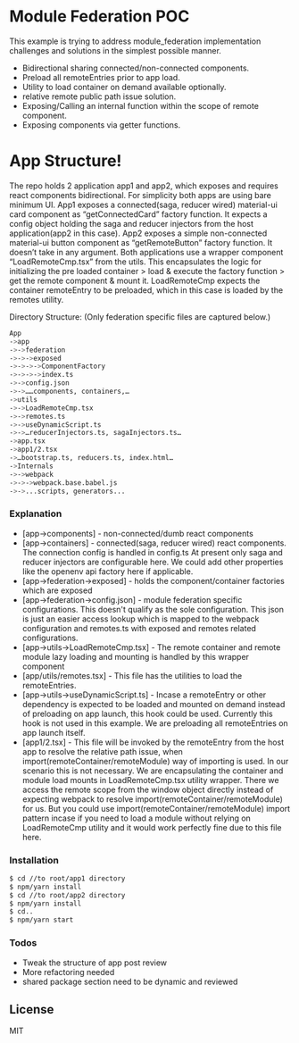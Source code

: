 # Module Federation POC
This example is trying to address module_federation implementation challenges and solutions in the simplest possible manner.
  - Bidirectional sharing connected/non-connected components.
  - Preload all remoteEntries prior to app load.
  - Utility to load container on demand available optionally.
  - relative remote public path issue solution.
  - Exposing/Calling an internal function within the scope of remote component.
  - Exposing components via getter functions.

# App Structure!

  The repo holds 2 application app1 and app2,  which exposes and requires react components bidirectional. For simplicity both apps are using bare minimum UI. App1 exposes a connected(saga, reducer wired) material-ui card component as “getConnectedCard” factory function. It expects a config object holding the saga and reducer injectors from the host application(app2 in this case). App2 exposes a simple non-connected material-ui button component as “getRemoteButton” factory function. It doesn’t take in any argument.
  Both applications use a wrapper component “LoadRemoteCmp.tsx” from the utils. This encapsulates the logic for initializing the pre loaded container > load & execute the factory function > get the remote component  & mount it. LoadRemoteCmp expects the container remoteEntry to be preloaded, which in this case is loaded by the remotes utility. 

Directory Structure: (Only federation specific files are captured below.)
```sh
App
->app
->->federation
->->->exposed
->->->->ComponentFactory
->->->->index.ts
->->config.json
->->……components, containers,…
->utils
->->LoadRemoteCmp.tsx
->->remotes.ts
->->useDynamicScript.ts
->->…reducerInjectors.ts, sagaInjectors.ts…
->app.tsx
->app1/2.tsx
->…bootstrap.ts, reducers.ts, index.html…
->Internals
->->webpack
->->->webpack.base.babel.js
->->...scripts, generators...
```

### Explanation

* [app->components] - non-connected/dumb react components
* [app->containers] - connected(saga, reducer wired) react components. The connection config is handled in config.ts At present only saga and reducer injectors are configurable here. We could add other properties like the openenv api factory here if applicable.
* [app->federation->exposed] - holds the component/container factories which are exposed
* [app->federation->config.json] - module federation specific configurations. This doesn't qualify as the sole configuration. This json is just an easier access lookup which is mapped to the webpack configuration and remotes.ts with exposed and remotes related configurations.
* [app->utils->LoadRemoteCmp.tsx] - The remote container and remote module lazy loading and mounting is handled by this wrapper component 
* [app/utils/remotes.tsx] - This file has the utilities to load the remoteEntries.
* [app->utils->useDynamicScript.ts] - Incase a remoteEntry or other dependency is expected to be loaded and mounted on demand instead of preloading on app launch, this hook could be used. Currently this hook is not used in this example. We are preloading all remoteEntries on app launch itself.
* [app1/2.tsx] - This file will be invoked by the remoteEntry from the host app to resolve the relative path issue, when import(remoteContainer/remoteModule) way of importing is used. In our scenario this is not necessary. We are encapsulating the container and module load mounts in LoadRemoteCmp.tsx utility wrapper. There we access the remote scope from the window object directly instead of expecting webpack to resolve import(remoteContainer/remoteModule) for us. But you could use import(remoteContainer/remoteModule) import pattern incase if you need to load a module without relying on LoadRemoteCmp utility and it would work perfectly fine due to this file here.

### Installation

```sh
$ cd //to root/app1 directory
$ npm/yarn install
$ cd //to root/app2 directory
$ npm/yarn install
$ cd..
$ npm/yarn start
```



### Todos

 - Tweak the structure of app post review
 - More refactoring needed
 - shared package section need to be dynamic and reviewed  

License
----

MIT
